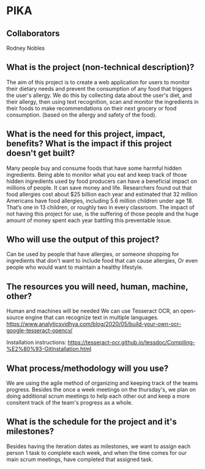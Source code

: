 # PIKA

## Collaborators
Rodney Nobles

## What is the project (non-technical description)?
The aim of this project is to create a web application for users to monitor their dietary needs and prevent the consumption of any food that triggers the user's allergy. We do this by collecting data about the user's diet, and their allergy, then using text recognition, scan and monitor the ingredients in their foods to make recommendations on their next grocery or food consumption. (based on the allergy and safety of the food).

## What is the need for this project, impact, benefits?  What is the impact if this project doesn't get built?
Many people buy and consume foods that have some harmful hidden ingredients. Being able to monitor what you eat and keep track of those hidden ingredients used by food producers can have a beneficial impact on millions of people. It can save money and life. Researchers found out that food allergies cost about $25 billion each year and estimated that 32 million Americans have food allergies, including 5.6 million children under age 18. That’s one in 13 children, or roughly two in every classroom. The impact of not having this project for use, is the suffering of those people and the huge amount of money spent each year battling this preventable issue.

## Who will use the output of this project?
Can be used by people that have allergies, or someone shopping for ingredients that don't want to include food that can cause allergies, Or even people who would want to maintain a healthy lifestyle.

## The resources you will need, human, machine, other?
Human and machines will be needed
We can use Tesseract OCR, an open-source engine that can recognize text in multiple languages.	https://www.analyticsvidhya.com/blog/2020/05/build-your-own-ocr-google-tesseract-opencv/

Installation instructions:
https://tesseract-ocr.github.io/tessdoc/Compiling-%E2%80%93-GitInstallation.html

## What process/methodology will you use?
We are using the agile method of organizing and keeping track of the teams progress. Besides the once a week meetings on the thursday's, we plan on doing additional scrum meetings to help each other out and keep a more consitent track of the team's progress as a whole.

## What is the schedule for the project and it's milestones?
Besides having the iteration dates as milestones, we want to assign each person 1 task to complete each week, and when the time comes for our main scrum meetings, have completed that assigned task.
